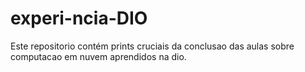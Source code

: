 # experi-ncia-DIO
Este repositorio contém prints cruciais da conclusao das aulas sobre computacao em nuvem aprendidos na dio.
